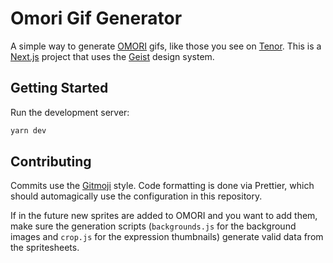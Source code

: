 # Omori Gif Generator

A simple way to generate [OMORI](https://www.omori-game.com) gifs, like those you see on [Tenor](https://tenor.com). This is a [Next.js](https://nextjs.org) project that uses the [Geist](https://geist-ui.dev) design system.

## Getting Started

Run the development server:

```bash
yarn dev
```

## Contributing

Commits use the [Gitmoji](https://gitmoji.dev) style. Code formatting is done via Prettier, which should automagically use the configuration in this repository.

If in the future new sprites are added to OMORI and you want to add them, make sure the generation scripts (`backgrounds.js` for the background images and `crop.js` for the expression thumbnails) generate valid data from the spritesheets.
